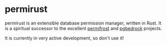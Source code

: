 # permirust

permirust is an extensible database permission manager, written in Rust. It
is a spiritual successor to the excellent [permifrost](https://gitlab.com/gitlab-data/permifrost)
and [pgbedrock](https://github.com/squarespace/pgbedrock) projects.

It is currently in very active development, so don't use it!
